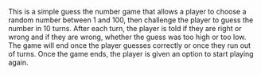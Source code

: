 This is a simple guess the number game that allows a player to choose a random number between 1 and 100, then challenge the player to guess the number in 10 turns.
After each turn, the player is told if they are right or wrong and if they are wrong, whether the guess was too high or too low.
The game will end once the player guesses correctly or once they run out of turns. Once the game ends, the player is given an option to start playing again.
